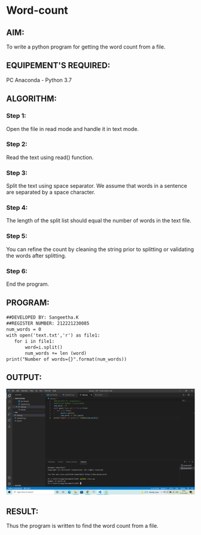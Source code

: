 # Word-count
## AIM:
To write a python program for getting the word count from a file.
## EQUIPEMENT'S REQUIRED: 
PC
Anaconda - Python 3.7
## ALGORITHM: 
### Step 1:
Open the file in read mode and handle it in text mode.
### Step 2: 
Read the text using read() function. 
### Step 3: 
Split the text using space separator. We assume that words in a sentence are separated by a space character.
### Step 4:  
The length of the split list should equal the number of words in the text file.
### Step 5: 
You can refine the count by cleaning the string prior to splitting or validating the words after splitting.
### Step 6: 
End the program.

## PROGRAM:
```
##DEVELOPED BY: Sangeetha.K
##REGISTER NUMBER: 212221230085
num_words = 0
with open('text.txt','r') as file1:
   for i in file1:
       word=i.split()
       num_words += len (word) 
print("Number of words={}".format(num_words))
```

## OUTPUT:
![output](./output.png)

## RESULT:
Thus the program is written to find the word count from a file.
